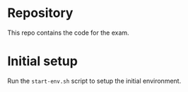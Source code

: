 # Repository
This repo contains the code for the exam.


# Initial setup
Run the `start-env.sh` script to setup the initial environment.
